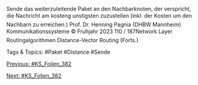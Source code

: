 Sende das weiterzuleitende Paket an den Nachbarknoten, der verspricht, die
Nachricht am kosteng unstigsten zuzustellen (inkl. der Kosten um den
Nachbarn zu erreichen.)
Prof. Dr. Henning Pagnia (DHBW Mannheim) Kommunikationssysteme © Fruhjahr 2023 110 / 187Network Layer Routingalgorithmen
Distance-Vector Routing (Forts.)

   Tags & Topics:
   #Paket
   #Distance
   #Sende

[Previous: #KS_Folien_382](KS_Folien_382.md)

[Next: #KS_Folien_382](KS_Folien_382.md)